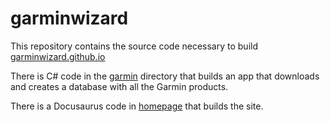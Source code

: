 # garminwizard

This repository contains the source code necessary to build [garminwizard.github.io](htts://garminwizard.github.io)

There is C# code in the [garmin](/garmin) directory that builds an app that downloads and creates a database with all the Garmin products.

There is a Docusaurus code in [homepage](/homepage) that builds the site.